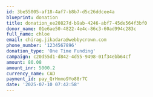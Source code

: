 ```yaml
---
id: 3be55005-af18-4af7-b8b7-d5c26ddcee4a
blueprint: donation
title: donation_ee20827d-b9ab-4246-abf7-45de564f3bf0
donor_name: 01e6ae50-4822-4e4c-86c3-60ad994c283c
full_name: chloe
email: chirag.jikadara@webbycrown.com
phone_number: '1234567896'
donation_type: 'One Time Funding'
campaign: c20d55d1-d842-4d55-9498-01f34ebb64cf
amount: 80.08
amount_inr: 5000.2
currency_name: CAD
payment_id: pay_QrHnmo9Yo88r7C
date: '2025-07-10 07:42:58'
---
```

